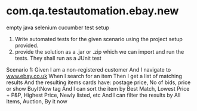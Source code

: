 # com.qa.testautomation.ebay.new
empty java selenium cucumber test setup

1. Write automated tests for the given scenario using the project setup provided.
2. provide the solution as a .jar or .zip which we can import and run the tests. They shall run as a JUnit test

Scenario 1:
Given I am a non-registered customer 
And I navigate to www.ebay.co.uk
When I search for an item
Then I get a list of matching results 
And the resulting items cards have: postage price, No of bids, price or show BuyItNow tag
And I can sort the item by Best Match, Lowest Price + P&P, Highest Price, Newly listed, etc
And I can filter the results by All Items, Auction, By it now